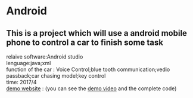 # Android
## This is a project which will use a android mobile phone to control a car to finish some task
relaive software:Android studio <br>
lenguage:java;xml<br>
function of the car : Voice Control;blue tooth communication;vedio passback;car chasing model;key control <br>
time: 2017/4<br>
[demo website](http://eelab.sjtu.edu.cn/kc/2017-06/C05/) : (you can see the [demo video](http://eelab.sjtu.edu.cn/kc/2017-06/C05/project.html) and the complete code)
